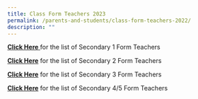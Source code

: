 ```yaml
---
title: Class Form Teachers 2023
permalink: /parents-and-students/class-form-teachers-2022/
description: ""
---
```


[**Click Here** ](/files/Parents/Class%20Form%20Teachers/Sec%201%20FT%202023.pdf) for the list of Secondary 1 Form Teachers   
  
[**Click Here**](/files/Parents/Class%20Form%20Teachers/Sec%202%20FT%202023.pdf) for the list of Secondary 2 Form Teachers  
  
[**Click Here**](/files/Parents/Class%20Form%20Teachers/Sec%203%20FT%202023.pdf) for the list of Secondary 3 Form Teachers  
  
[**Click Here**](/files/Parents/Class%20Form%20Teachers/Sec%2045%20FT%202023.pdf) for the list of Secondary 4/5 Form Teachers